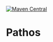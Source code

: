 [![Maven Central](https://img.shields.io/maven-central/v/io.github.NevetScar/pathos.svg?label=Maven%20Central)](https://search.maven.org/search?q=g:%22io.github.NevetScar%22%20AND%20a:%22pathos%22)
# Pathos
